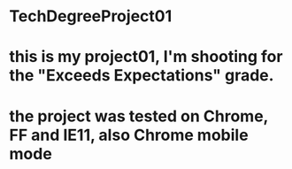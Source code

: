 # TechDegreeProject01
# this is my project01, I'm shooting for the "Exceeds Expectations" grade.
# the project was tested on Chrome, FF and IE11, also Chrome mobile mode

